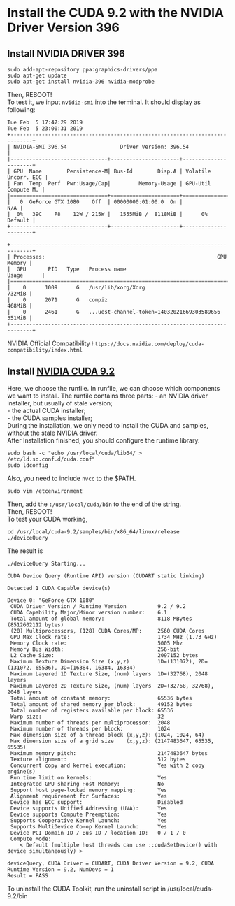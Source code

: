 Install the CUDA 9.2 with the NVIDIA Driver Version 396  
=======================================================

Install NVIDIA DRIVER 396  
----------------------------
```
sudo add-apt-repository ppa:graphics-drivers/ppa  
sudo apt-get update  
sudo apt-get install nvidia-396 nvidia-modprobe  
```  
Then, REBOOT!  
To test it, we input `nvidia-smi` into the terminal. It should display as following:  
```
Tue Feb  5 17:47:29 2019   
Tue Feb  5 23:00:31 2019       
+-----------------------------------------------------------------------------+  
| NVIDIA-SMI 396.54                 Driver Version: 396.54                    |  
|-------------------------------+----------------------+----------------------+  
| GPU  Name        Persistence-M| Bus-Id        Disp.A | Volatile Uncorr. ECC |  
| Fan  Temp  Perf  Pwr:Usage/Cap|         Memory-Usage | GPU-Util  Compute M. |  
|===============================+======================+======================|  
|   0  GeForce GTX 1080    Off  | 00000000:01:00.0  On |                  N/A |  
|  0%   39C    P8    12W / 215W |   1555MiB /  8118MiB |      0%      Default |  
+-------------------------------+----------------------+----------------------+  
                                                                                 
+-----------------------------------------------------------------------------+  
| Processes:                                                       GPU Memory |  
|  GPU       PID   Type   Process name                             Usage      |  
|=============================================================================|  
|    0      1009      G   /usr/lib/xorg/Xorg                           732MiB |  
|    0      2071      G   compiz                                       468MiB |  
|    0      2461      G   ...uest-channel-token=14032021669303589656   351MiB |  
+-----------------------------------------------------------------------------+  
```  
NVIDIA Official Compatibility `https://docs.nvidia.com/deploy/cuda-compatibility/index.html`  

Install [NVIDIA CUDA 9.2](https://developer.nvidia.com/cuda-92-download-archive?target_os=Linux&target_arch=x86_64&target_distro=Ubuntu&target_version=1604&target_type=runfilelocal)  
----------------------------------------------------------------------------------------
 Here, we choose the runfile. In runfile, we can choose which components we want to install. The runfile contains three parts:
 	- an NVIDIA driver installer, but usually of stale version;  
 	- the actual CUDA installer;  
 	- the CUDA samples installer;  
 During the installation, we only need to install the CUDA and samples, without the stale NVIDIA driver.  
 After Installation finished, you should configure the runtime library.  
 ```
 sudo bash -c "echo /usr/local/cuda/lib64/ > /etc/ld.so.conf.d/cuda.conf"  
 sudo ldconfig  
 ```  
 Also, you need to include `nvcc` to the $PATH.  
 ```
 sudo vim /etcenvironment  
 ```  
 Then, add the `:/usr/local/cuda/bin` to the end of the string.  
 Then, REBOOT!  
 To test your CUDA working,
 ```
 cd /usr/local/cuda-9.2/samples/bin/x86_64/linux/release  
 ./deviceQuery  
 ```
 The result is  
 ```
 ./deviceQuery Starting...  

 CUDA Device Query (Runtime API) version (CUDART static linking)  

Detected 1 CUDA Capable device(s)  

Device 0: "GeForce GTX 1080"  
  CUDA Driver Version / Runtime Version          9.2 / 9.2  
  CUDA Capability Major/Minor version number:    6.1  
  Total amount of global memory:                 8118 MBytes (8512602112 bytes)  
  (20) Multiprocessors, (128) CUDA Cores/MP:     2560 CUDA Cores  
  GPU Max Clock rate:                            1734 MHz (1.73 GHz)  
  Memory Clock rate:                             5005 Mhz  
  Memory Bus Width:                              256-bit  
  L2 Cache Size:                                 2097152 bytes  
  Maximum Texture Dimension Size (x,y,z)         1D=(131072), 2D=(131072, 65536), 3D=(16384, 16384, 16384)  
  Maximum Layered 1D Texture Size, (num) layers  1D=(32768), 2048 layers  
  Maximum Layered 2D Texture Size, (num) layers  2D=(32768, 32768), 2048 layers  
  Total amount of constant memory:               65536 bytes  
  Total amount of shared memory per block:       49152 bytes  
  Total number of registers available per block: 65536  
  Warp size:                                     32  
  Maximum number of threads per multiprocessor:  2048  
  Maximum number of threads per block:           1024  
  Max dimension size of a thread block (x,y,z): (1024, 1024, 64)  
  Max dimension size of a grid size    (x,y,z): (2147483647, 65535, 65535)  
  Maximum memory pitch:                          2147483647 bytes  
  Texture alignment:                             512 bytes  
  Concurrent copy and kernel execution:          Yes with 2 copy engine(s)  
  Run time limit on kernels:                     Yes  
  Integrated GPU sharing Host Memory:            No  
  Support host page-locked memory mapping:       Yes  
  Alignment requirement for Surfaces:            Yes  
  Device has ECC support:                        Disabled  
  Device supports Unified Addressing (UVA):      Yes  
  Device supports Compute Preemption:            Yes  
  Supports Cooperative Kernel Launch:            Yes  
  Supports MultiDevice Co-op Kernel Launch:      Yes  
  Device PCI Domain ID / Bus ID / location ID:   0 / 1 / 0  
  Compute Mode:  
     < Default (multiple host threads can use ::cudaSetDevice() with device simultaneously) >  

deviceQuery, CUDA Driver = CUDART, CUDA Driver Version = 9.2, CUDA Runtime Version = 9.2, NumDevs = 1  
Result = PASS  
```  


To uninstall the CUDA Toolkit, run the uninstall script in /usr/local/cuda-9.2/bin